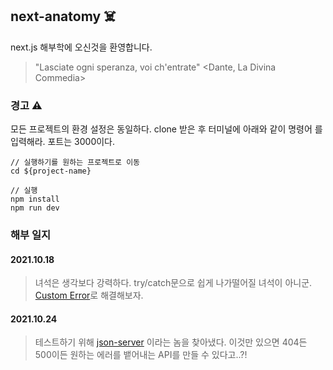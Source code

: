## next-anatomy :skull_and_crossbones:

next.js 해부학에 오신것을 환영합니다.

> "Lasciate ogni speranza, voi ch'entrate" <Dante, La Divina Commedia>

### 경고 :warning:

모든 프로젝트의 환경 설정은 동일하다. clone 받은 후 터미널에 아래와 같이 명령어
를 입력해라. 포트는 3000이다.

```
// 실행하기를 원하는 프로젝트로 이동
cd ${project-name}

// 실행
npm install
npm run dev
```

### 해부 일지

#### 2021.10.18

> 녀석은 생각보다 강력하다. try/catch문으로 쉽게 나가떨어질 녀석이 아니군.
> [Custom Error](https://nextjs.org/docs/advanced-features/custom-error-page#reusing-the-built-in-error-page)로
> 해결해보자.

#### 2021.10.24

> 테스트하기 위해 [json-server](https://github.com/typicode/json-server) 이라는
> 놈을 찾아냈다. 이것만 있으면 404든 500이든 원하는 에러를 뱉어내는 API를 만들
> 수 있다고..?!
